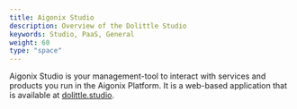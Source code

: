 ```yaml
---
title: Aigonix Studio
description: Overview of the Dolittle Studio
keywords: Studio, PaaS, General
weight: 60
type: "space"
---
```


Aigonix Studio is your management-tool to interact with services and products you run in the Aigonix Platform. It is a web-based application that is available at [dolittle.studio](https://dolittle.studio).